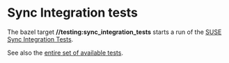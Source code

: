 # Sync Integration tests

The bazel target __//testing:sync_integration_tests__ starts a run of the
[SUSE Sync Integration Tests].

[SUSE Sync Integration Tests]: https://github.com/SUSE/sync-integration-tests-release

See also the [entire set of available tests](tests.md).
